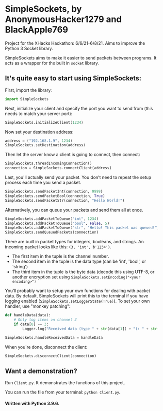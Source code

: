 # SimpleSockets, by AnonymousHacker1279 and BlackApple769
Project for the XHacks Hackathon: 6/6/21-6/8/21. Aims to improve the Python 3 Socket library.

SimpleSockets aims to make it easier to send packets between programs. It acts as a wrapper for the built in ``socket`` library. 

## It's quite easy to start using SimpleSockets:

First, import the library:
```python
import SimpleSockets
```

Next, initialize your client and specify the port you want to send from (this needs to match your server port):
```python
SimpleSockets.initializeClient(1234)
```

Now set your destination address:
```python
address = ("192.168.1.9", 1234)
SimpleSockets.setDestination(address)
```

Then let the server know a client is going to connect, then connect:
```python
SimpleSockets.threadIncomingConnection()
connection = SimpleSockets.connectClient(address)
```

Last, you'll actually send your packet. You don't need to repeat the setup process each time you send a packet.
```python
SimpleSockets.sendPacketInt(connection, 9999)
SimpleSockets.sendPacketBool(connection, True)
SimpleSockets.sendPacketStr(connection, "Hello World!")
```

Alternatively, you can queue your packets and send them all at once.
```python
SimpleSockets.addPacketToQueue("int", 1234)
SimpleSockets.addPacketToQueue("bool", False, 5)
SimpleSockets.addPacketToQueue("str", "Hello! This packet was queued!", 16)
SimpleSockets.sendQueuedPackets(connection)
```

There are built in packet types for integers, booleans, and strings. An incoming packet looks like this: ``(3, 'int', b'1234')``.  
- The first item in the tuple is the channel number.
- The second item in the tuple is the data type (can be 'int', 'bool', or 'string')
- The third item in the tuple is the byte data (decode this using UTF-8, or another encryption set using ``SimpleSockets.setEncoding("<your encoding>")``


You'll probably want to setup your own functions for dealing with packet data. By default, SimpleSockets will print this to the terminal if you have logging enabled (``SimpleSockets.setLoggerState(True)``). To set your own handler, use "monkey patching":
```python
def handleData(data):
	# Only log items on channel 3
	if data[0] == 3:
		Logger.log("Received data (type " + str(data[1]) + "): " + str(data[2].decode(SimpleSockets.getEncoding())))

SimpleSockets.handleReceivedData = handleData
```

When you're done, disconnect the client:
```python
SimpleSockets.disconnectClient(connection)
```

## Want a demonstration?
Run ``Client.py``. It demonstrates the functions of this project. 

You can run the file from your terminal: ```python Client.py```.

#### Written with Python 3.9.6.
